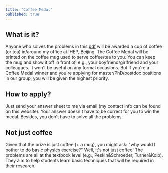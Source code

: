 ```yaml
---
title: "Coffee Medal"
published: true
---
```


## What is it?

Anyone who solves the problems in this [pdf](/files/questions-v2.pdf) will be awarded a cup of coffee (or tea) in/around my office at IHEP, Beijing. 
The Coffee Medal will be printed on the coffee mug used to serve coffee/tea to you. You can keep the mug and show it off in front of, e.g., your boyfriend/girlfriend and your colleagues. It won't be useful on any formal occasions. But if you're a Coffee Medal winner and you're applying for master/PhD/postdoc positions in our group, you will be given the highest priority. 

## How to apply?
Just send your answer sheet to me via email (my contact info can be found on this website). Your answer doesn't have to be correct for you to win the medal. Besides, you don't have to solve all the problems. 


## Not just coffee
Given that the prize is just coffee (+ a mug), you might ask: "why would I bother to do basic physics exercise?" 
Well, it's not just coffee! 
The problems are all at the textbook level (e.g., Peskin&Schroeder, Turner&Kolb). 
They aim to help students learn basic techniques that will be required in their research.
